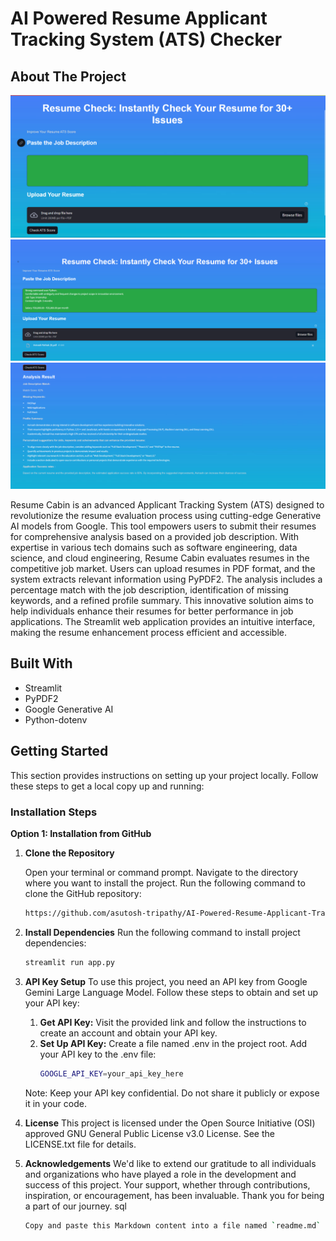 # AI Powered Resume Applicant Tracking System (ATS) Checker

## About The Project
![Logo](images/img1.png)
![Logo](images/img2.png)
![Logo](images/img3.png)

Resume Cabin is an advanced Applicant Tracking System (ATS) designed to revolutionize the resume evaluation process using cutting-edge Generative AI models from Google. This tool empowers users to submit their resumes for comprehensive analysis based on a provided job description. With expertise in various tech domains such as software engineering, data science, and cloud engineering, Resume Cabin evaluates resumes in the competitive job market. Users can upload resumes in PDF format, and the system extracts relevant information using PyPDF2. The analysis includes a percentage match with the job description, identification of missing keywords, and a refined profile summary. This innovative solution aims to help individuals enhance their resumes for better performance in job applications. The Streamlit web application provides an intuitive interface, making the resume enhancement process efficient and accessible.

## Built With

- Streamlit
- PyPDF2
- Google Generative AI
- Python-dotenv

## Getting Started

This section provides instructions on setting up your project locally. Follow these steps to get a local copy up and running:

### Installation Steps

**Option 1: Installation from GitHub**

1. **Clone the Repository**

   Open your terminal or command prompt.
   Navigate to the directory where you want to install the project.
   Run the following command to clone the GitHub repository:
   ```bash
   https://github.com/asutosh-tripathy/AI-Powered-Resume-Applicant-Tracking-System--ATS--Checker
2. **Install Dependencies**
   Run the following command to install project dependencies:
   ```bash
   streamlit run app.py
3. **API Key Setup**
   To use this project, you need an API key from Google Gemini Large Language Model. Follow these steps to obtain and set up your API key:
   1. **Get API Key:**
      Visit the provided link and follow the instructions to create an account and obtain your API key.
   2. **Set Up API Key:**
      Create a file named .env in the project root.
      Add your API key to the .env file:
      ```bash
      GOOGLE_API_KEY=your_api_key_here
    Note: Keep your API key confidential. Do not share it publicly or expose it in your code.
4. **License**
   This project is licensed under the Open Source Initiative (OSI) approved GNU General Public License v3.0 License. See the LICENSE.txt file for details.
5. **Acknowledgements**
   We'd like to extend our gratitude to all individuals and organizations who have played a role in the development and success of this project. Your support, whether through contributions, inspiration, or encouragement, has been invaluable. Thank you for being a part of our journey.
   sql
   ```bash
   Copy and paste this Markdown content into a file named `readme.md` in your project repository. This format provides a structured and informative overview of your project, including installation instructions, API setup, contributing guidelines, and acknowledgements. Adjust any URLs or specific details as per your project's actual setup and requirements.
